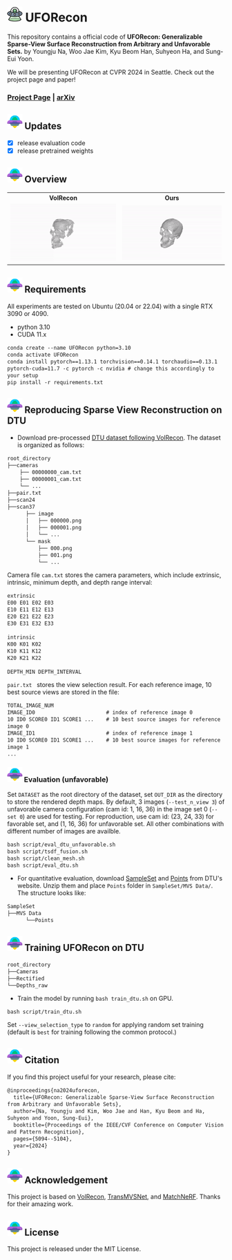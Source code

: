 # <img src="figs/free_ufo1.png" alt="UFORecon Logo" width="35"> UFORecon

This repository contains a official code of **UFORecon: Generalizable Sparse-View Surface Reconstruction from Arbitrary and Unfavorable Sets.** by Youngju Na, Woo Jae Kim, Kyu Beom Han, Suhyeon Ha, and Sung-Eui Yoon.

We will be presenting UFORecon at CVPR 2024 in Seattle. Check out the project page and paper!
### [Project Page](https://youngju-na.github.io/uforecon.github.io/) | [arXiv](https://arxiv.org/abs/2403.05086) 

## <img src="figs/free_ufo3.png" width="35"> Updates
- [x] release evaluation code
- [x] release pretrained weights

## <img src="figs/free_ufo3.png" width="35"> Overview
<p align="center">
  <table>
    <tr>
      <th align="center">VolRecon</th>
      <th align="center">Ours</th>
    </tr>
    <tr>
      <td align="center"><img src="./figs/scan65_volrecon.gif" alt="VolRecon" width="400"/></td>
      <td align="center"><img src="./figs/scan65_random.gif" alt="Ours(Random)" width="400"/></td>
    </tr>
  </table>
</p>


<!-- **Abstract:**
Generalizable neural implicit surface reconstruction aims to obtain an accurate underlying geometry given a limited number of multi-view images from unseen scenes. However, existing methods select only informative and relevant views using predefined scores for training and testing phases. This constraint renders the model impractical in real-world scenarios, where the availability of favorable combinations cannot always be ensured. We introduce and validate a view-combination score to indicate the effectiveness of the input view combination. We observe that previous methods output degenerate solutions under arbitrary and unfavorable sets. Building upon this finding, we propose UFORecon, a robust view-combination generalizable surface reconstruction framework. To achieve this, we apply cross-view matching transformers to model interactions between source images and build correlation frustums to capture global correlations. Additionally, we explicitly encode pairwise feature similarities as view-consistent priors. Our proposed framework significantly outperforms previous methods in terms of view-combination generalizability and also in the conventional generalizable protocol trained with favorable view-combinations. -->


## <img src="figs/free_ufo3.png" width="35">  Requirements

All experiments are tested on Ubuntu (20.04 or 22.04) with a single RTX 3090 or 4090. 
* python 3.10
* CUDA 11.x
```
conda create --name UFORecon python=3.10
conda activate UFORecon
conda install pytorch==1.13.1 torchvision==0.14.1 torchaudio==0.13.1 pytorch-cuda=11.7 -c pytorch -c nvidia # change this accordingly to your setup
pip install -r requirements.txt
```

## <img src="figs/free_ufo3.png" width="35"> Reproducing Sparse View Reconstruction on DTU

* Download pre-processed [DTU dataset following VolRecon](https://github.com/IVRL/VolRecon). The dataset is organized as follows:
```
root_directory
├──cameras
    ├── 00000000_cam.txt
    ├── 00000001_cam.txt
    └── ...  
├──pair.txt
├──scan24
├──scan37
      ├── image               
      │   ├── 000000.png       
      │   ├── 000001.png       
      │   └── ...                
      └── mask                   
          ├── 000.png   
          ├── 001.png
          └── ...                
```

Camera file ``cam.txt`` stores the camera parameters, which include extrinsic, intrinsic, minimum depth, and depth range interval:
```
extrinsic
E00 E01 E02 E03
E10 E11 E12 E13
E20 E21 E22 E23
E30 E31 E32 E33

intrinsic
K00 K01 K02
K10 K11 K12
K20 K21 K22

DEPTH_MIN DEPTH_INTERVAL
```

``pair.txt `` stores the view selection result. For each reference image, 10 best source views are stored in the file:
```
TOTAL_IMAGE_NUM
IMAGE_ID0                       # index of reference image 0 
10 ID0 SCORE0 ID1 SCORE1 ...    # 10 best source images for reference image 0 
IMAGE_ID1                       # index of reference image 1
10 ID0 SCORE0 ID1 SCORE1 ...    # 10 best source images for reference image 1 
...
```

### <img src="figs/free_ufo3.png" width="35"> Evaluation (unfavorable)


Set `DATASET` as the root directory of the dataset, set `OUT_DIR` as the directory to store the rendered depth maps. By default, 3 images (`--test_n_view 3`) of unfavorable camera configuration (cam id: 1, 16, 36) in the image set 0 (`--set 0`) are used for testing. 
For reproduction, use cam id: (23, 24, 33) for favorable set, and (1, 16, 36) for unfavorable set. All other combinations with different number of images are availble. 
```
bash script/eval_dtu_unfavorable.sh
bash script/tsdf_fusion.sh
bash script/clean_mesh.sh
bash script/eval_dtu.sh
```

* For quantitative evaluation, download [SampleSet](http://roboimagedata.compute.dtu.dk/?page_id=36) and [Points](http://roboimagedata.compute.dtu.dk/?page_id=36) from DTU's website. Unzip them and place `Points` folder in `SampleSet/MVS Data/`. The structure looks like:
```
SampleSet
├──MVS Data
      └──Points
```

## <img src="figs/free_ufo3.png" width="35"> Training UFORecon on DTU

```
root_directory
├──Cameras
├──Rectified
└──Depths_raw
```
* Train the model by running `bash train_dtu.sh` on GPU.
```
bash script/train_dtu.sh
```

Set `--view_selection_type` to `random` for applying random set training (default is `best` for training following the common protocol.)  

## <img src="figs/free_ufo3.png" width="35"> Citation 
If you find this project useful for your research, please cite: 

```
@inproceedings{na2024uforecon,
  title={UFORecon: Generalizable Sparse-View Surface Reconstruction from Arbitrary and Unfavorable Sets},
  author={Na, Youngju and Kim, Woo Jae and Han, Kyu Beom and Ha, Suhyeon and Yoon, Sung-Eui},
  booktitle={Proceedings of the IEEE/CVF Conference on Computer Vision and Pattern Recognition},
  pages={5094--5104},
  year={2024}
}
```

## <img src="figs/free_ufo3.png" width="35">  Acknowledgement
This project is based on [VolRecon](https://github.com/IVRL/VolRecon), [TransMVSNet](https://github.com/megvii-research/TransMVSNet), and [MatchNeRF](https://github.com/donydchen/matchnerf).
Thanks for their amazing work.

## <img src="figs/free_ufo3.png" width="35"> License
This project is released under the MIT License.
